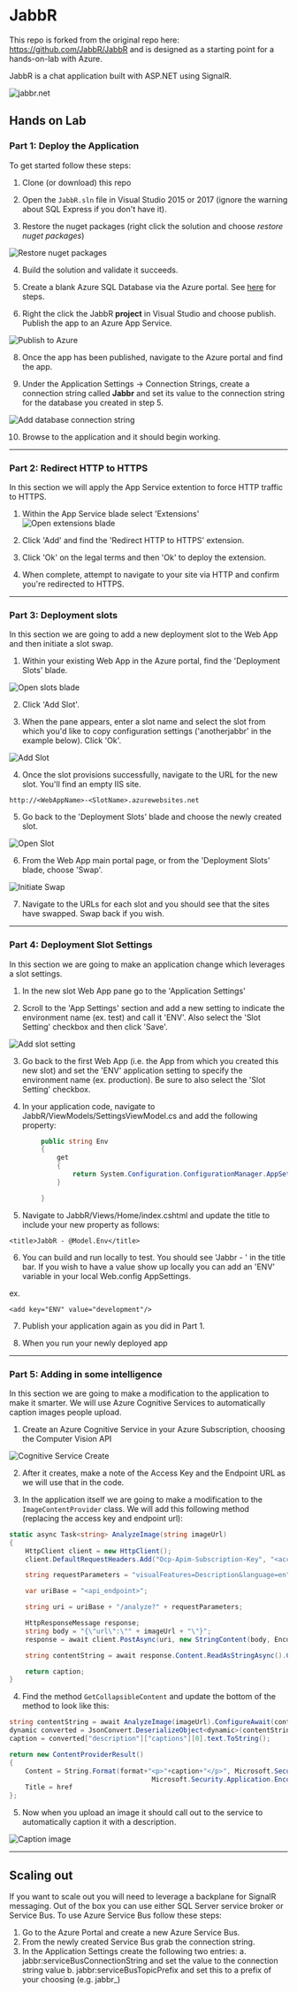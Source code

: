 # JabbR
This repo is forked from the original repo here: https://github.com/JabbR/JabbR and is designed as a starting point for a hands-on-lab with Azure.

JabbR is a chat application built with ASP.NET using SignalR.

![jabbr.net](https://raw.githubusercontent.com/JabbR/JabbR/ea5a15e6bc8c0d5dba2a69053c340e8c4755459e/Content/images/screenshot.png)

## Hands on Lab

### Part 1: Deploy the Application

To get started follow these steps:

1. Clone (or download) this repo

2. Open the `JabbR.sln` file in Visual Studio 2015 or 2017 (ignore the warning about SQL Express if you don't have it).

3. Restore the nuget packages (right click the solution and choose _restore nuget packages_)

![Restore nuget packages](/images/nuget-restore.png)

4. Build the solution and validate it succeeds.

5. Create a blank Azure SQL Database via the Azure portal. See [here](https://docs.microsoft.com/en-us/azure/sql-database/sql-database-get-started-portal) for steps.

7. Right the click the JabbR **project** in Visual Studio and choose publish. Publish the app to an Azure App Service.

![Publish to Azure](/images/jabbr-publish.gif)

8. Once the app has been published, navigate to the Azure portal and find the app.

9. Under the Application Settings -> Connection Strings, create a connection string called **Jabbr** and set its value to the connection string for the database you created in step 5.

![Add database connection string](/images/application-setting.gif)

10. Browse to the application and it should begin working.

-------------
### Part 2: Redirect HTTP to HTTPS

In this section we will apply the App Service extention to force HTTP traffic to HTTPS.

1. Within the App Service blade select 'Extensions'
![Open extensions blade](/images/extensions.PNG)

2. Click 'Add' and find the 'Redirect HTTP to HTTPS' extension.

3. Click 'Ok' on the legal terms and then 'Ok' to deploy the extension.

4. When complete, attempt to navigate to your site via HTTP and confirm you're redirected to HTTPS.

-------------
### Part 3: Deployment slots

In this section we are going to add a new deployment slot to the Web App and then initiate a slot swap.

1. Within your existing Web App in the Azure portal, find the 'Deployment Slots' blade.

![Open slots blade](/images/slots-blade.PNG)

2. Click 'Add Slot'.

3. When the pane appears, enter a slot name and select the slot from which you'd like to copy configuration settings ('anotherjabbr' in the example below). Click 'Ok'.

![Add Slot](/images/add-slot.PNG)

4. Once the slot provisions successfully, navigate to the URL for the new slot. You'll find an empty IIS site. 
```
http://<WebAppName>-<SlotName>.azurewebsites.net
```

5. Go back to the 'Deployment Slots' blade and choose the newly created slot.

![Open Slot](/images/open-new-slot.PNG)

6. From the Web App main portal page, or from the 'Deployment Slots' blade, choose 'Swap'.

![Initiate Swap](/images/initiate-swap.PNG)

7. Navigate to the URLs for each slot and you should see that the sites have swapped. Swap back if you wish.

-------------
### Part 4: Deployment Slot Settings
In this section we are going to make an application change which leverages a slot settings.

1. In the new slot Web App pane go to the 'Application Settings'

2. Scroll to the 'App Settings' section and add a new setting to indicate the environment name (ex. test) and call it 'ENV'. Also select the 'Slot Setting' checkbox and then click 'Save'.

![Add slot setting](/images/add-slot-setting.PNG)

3. Go back to the first Web App (i.e. the App from which you created this new slot) and set the 'ENV' application setting to specify the environment name (ex. production). Be sure to also select the 'Slot Setting' checkbox.

4. In your application code, navigate to JabbR/ViewModels/SettingsViewModel.cs and add the following property:
```cs
        public string Env
        {
            get
            {
                return System.Configuration.ConfigurationManager.AppSettings["ENV"];
            }

        }
```

5. Navigate to JabbR/Views/Home/index.cshtml and update the title to include your new property as follows:
```
<title>JabbR - @Model.Env</title>
```

6. You can build and run locally to test. You should see 'Jabbr - ' in the title bar. If you wish to have a value show up locally you can add an 'ENV' variable in your local Web.config AppSettings.

ex.
```
<add key="ENV" value="development"/>
```

7. Publish your application again as you did in Part 1.

8. When you run your newly deployed app

-------------

### Part 5: Adding in some intelligence

In this section we are going to make a modification to the application to make it smarter. We will use Azure Cognitive Services to automatically caption images people upload.

1. Create an Azure Cognitive Service in your Azure Subscription, choosing the Computer Vision API

![Cognitive Service Create](/images/cog-svc-create.PNG)

2. After it creates, make a note of the Access Key and the Endpoint URL as we will use that in the code.

3. In the application itself we are going to make a modification to the `ImageContentProvider` class. We will add this following method (replacing the access key and endpoint url):

```csharp
static async Task<string> AnalyzeImage(string imageUrl)
{
    HttpClient client = new HttpClient();
    client.DefaultRequestHeaders.Add("Ocp-Apim-Subscription-Key", "<access_key>");

    string requestParameters = "visualFeatures=Description&language=en";

    var uriBase = "<api_endpoint>";

    string uri = uriBase + "/analyze?" + requestParameters;

    HttpResponseMessage response;
    string body = "{\"url\":\"" + imageUrl + "\"}";
    response = await client.PostAsync(uri, new StringContent(body, Encoding.UTF8, "application/json")).ConfigureAwait(continueOnCapturedContext: false);;

    string contentString = await response.Content.ReadAsStringAsync().ConfigureAwait(continueOnCapturedContext: false);

    return caption;
}
```

4. Find the method `GetCollapsibleContent` and update the bottom of the method to look like this:

```csharp
string contentString = await AnalyzeImage(imageUrl).ConfigureAwait(continueOnCapturedContext: false);
dynamic converted = JsonConvert.DeserializeObject<dynamic>(contentString);
caption = converted["description"]["captions"][0].text.ToString();

return new ContentProviderResult()
{
    Content = String.Format(format+"<p>"+caption+"</p>", Microsoft.Security.Application.Encoder.HtmlAttributeEncode(href),
                                    Microsoft.Security.Application.Encoder.HtmlAttributeEncode(imageUrl)),
    Title = href
};
```

5. Now when you upload an image it should call out to the service to automatically caption it with a description.

![Caption image](/images/image-caption.gif)


-------------

## Scaling out

If you want to scale out you will need to leverage a backplane for SignalR messaging. Out of the box you can use either SQL Server service broker or Service Bus. To use Azure Service Bus follow these steps:

1. Go to the Azure Portal and create a new Azure Service Bus.
2. From the newly created Service Bus grab the connection string.
3. In the Application Settings create the following two entries:
    a. jabbr:serviceBusConnectionString and set the value to the connection string value
    b. jabbr:serviceBusTopicPrefix and set this to a prefix of your choosing (e.g. jabbr_)
